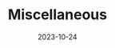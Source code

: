 ---
title: 'Miscellaneous'
date: 2023-10-24
type: landing

design:
  spacing: '5rem'

# Note: `username` refers to the user's folder name in `content/authors/`

# Page sections
sections:
  - block: resume-projects
    content:
      title: Miscellaneous Projects
      text: I have had various opportunites to be involved in teaching and leadership opportunities beyond my academic research. Below are some examples.
      # Upload project images to your `assets/media/` folder and reference the filename in the `image` option
      items:
        - title: Student Association of Graduate Engineers
          description: I served in various executive board positions, including two stints as President, facilitating a program of social and cultural events for the BU graduate engineering community.
          image: SAGE.png
          url: https://www.bu.edu/sage/
        - title: BU CISE Graduate Student Workshop
          description: I served as a co-organizer for the 10th CGSW in January 2024, and the 11th CGSW in January 2025, assisting in selecting the program of speakers and adjuicating the Best Speaker reward.
          image: cise.png
          url: https://www.bu.edu/cise/cise-hosts-10th-annual-graduate-student-workshop-cgsw-10-0/
        - title: A Bare Metal Marketplace
          description: I was a co-mentor on this project for the Spring 2020 Cloud Computing course at BU, focused on developing a second price auction to allocate resources in an open cloud exchange.
          image: Depositphotos_15321179_XL.jpg
          url: https://github.com/BU-CLOUD-S20/A-Bare-Metal-Marketplace
---
